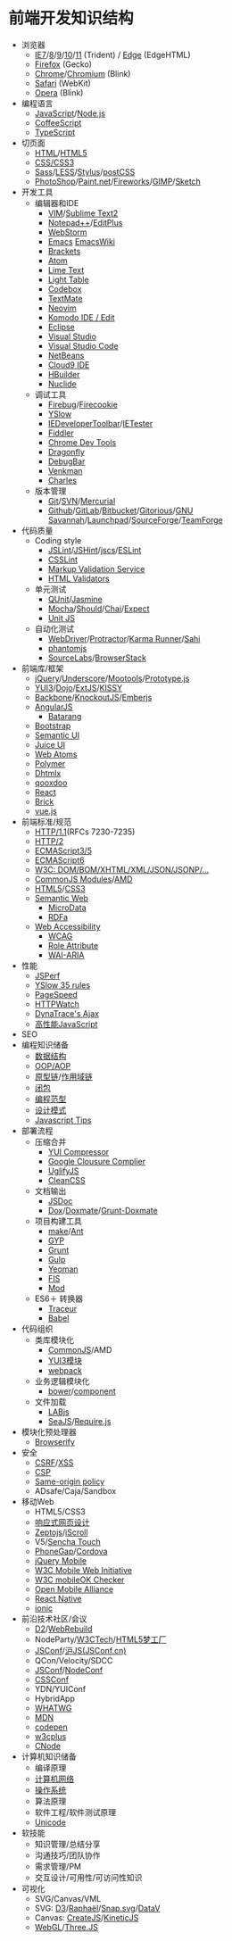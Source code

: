 前端开发知识结构
===

- 浏览器
  - [IE7](http://www.microsoft.com/en-us/download/internet-explorer-7-details.aspx)/[8](http://windows.microsoft.com/en-US/internet-explorer/downloads/ie-8)/[9](http://windows.microsoft.com/en-US/internet-explorer/downloads/ie-9/worldwide-languages)/[10](http://windows.microsoft.com/en-US/internet-explorer/ie-10-worldwide-languages)/[11](http://windows.microsoft.com/en-US/internet-explorer/ie-11-worldwide-languages) (Trident) / [Edge](https://www.microsoft.com/en-us/windows/microsoft-edge) (EdgeHTML)
  - [Firefox](http://www.mozilla.org/en-US/) (Gecko)
  - [Chrome](http://www.google.com/chrome)/[Chromium](http://www.chromium.org/) (Blink)
  - [Safari](http://www.apple.com/safari/) (WebKit)
  - [Opera](http://www.opera.com/) (Blink)
- 编程语言
  - [JavaScript](https://developer.mozilla.org/en-US/docs/JavaScript)/[Node.js](http://nodejs.org/)
  - [CoffeeScript](http://coffeescript.org/)
  - [TypeScript](http://www.typescriptlang.org/)
- 切页面
  - [HTML](http://www.w3.org/html/)/[HTML5](http://www.w3.org/TR/html5/)
  - [CSS/CSS3](http://www.w3.org/Style/CSS/)
  - [Sass](http://sass-lang.com/)/[LESS](http://lesscss.org/)/[Stylus](http://learnboost.github.io/stylus/)/[postCSS](https://github.com/postcss/postcss)
  - [PhotoShop](http://www.photoshop.com/products/photoshop)/[Paint.net](http://www.getpaint.net/)/[Fireworks](http://www.adobe.com/cn/products/fireworks.html)/[GIMP](http://www.gimp.org/)/[Sketch](http://bohemiancoding.com/sketch/)
- 开发工具
  - 编辑器和IDE
    - [VIM](http://www.vim.org/)/[Sublime Text2](http://www.sublimetext.com/)
    - [Notepad++](http://notepad-plus-plus.org/)/[EditPlus](http://www.editplus.com/)
    - [WebStorm](http://www.jetbrains.com/webstorm/)
    - [Emacs](http://www.gnu.org/software/emacs/)  [EmacsWiki](http://emacswiki.org)
    - [Brackets](http://brackets.io)
    - [Atom](https://atom.io/)
    - [Lime Text](http://limetext.org/)
    - [Light Table](http://lighttable.com/)
    - [Codebox](https://www.codebox.io/)
    - [TextMate](http://macromates.com/)
    - [Neovim](http://neovim.org/)
    - [Komodo IDE / Edit](http://www.activestate.com/komodo-edit)
    - [Eclipse](http://www.eclipse.org/)
    - [Visual Studio](http://www.visualstudio.com/)
    - [Visual Studio Code](https://code.visualstudio.com/)
    - [NetBeans](https://netbeans.org/)
    - [Cloud9 IDE](http://c9.io/)
    - [HBuilder](http://www.dcloud.io/)
    - [Nuclide](http://nuclide.io/)
  - 调试工具
    - [Firebug](http://getfirebug.com/)/[Firecookie](https://addons.mozilla.org/en-US/firefox/addon/firecookie/)
    - [YSlow](http://developer.yahoo.com/yslow/)
    - [IEDeveloperToolbar](http://www.microsoft.com/en-us/download/details.aspx?id=18359)/[IETester](http://www.my-debugbar.com/wiki/IETester/HomePage)
    - [Fiddler](http://www.telerik.com/fiddler)
    - [Chrome Dev Tools](https://developer.chrome.com/devtools)
    - [Dragonfly](http://www.opera.com/dragonfly/)
    - [DebugBar](http://www.debugbar.com/)
    - [Venkman](https://developer.mozilla.org/en-US/docs/Venkman)
    - [Charles](https://www.charlesproxy.com/)
  - 版本管理
    - [Git](http://git-scm.com/)/[SVN](http://subversion.apache.org/)/[Mercurial](http://mercurial.selenic.com/)
    - [Github](https://github.com/)/[GitLab](https://about.gitlab.com/)/[Bitbucket](https://bitbucket.org/)/[Gitorious](https://gitorious.org/)/[GNU Savannah](http://savannah.gnu.org/)/[Launchpad](https://launchpad.net/)/[SourceForge](http://sourceforge.net/)/[TeamForge](http://www.collab.net/products/teamforge)
- 代码质量
  - Coding style
    - [JSLint](http://www.jslint.com/)/[JSHint](http://www.jshint.com/)/[jscs](https://github.com/mdevils/node-jscs)/[ESLint](https://github.com/eslint/eslint)
    - [CSSLint](http://csslint.net/)
    - [Markup Validation Service](http://validator.w3.org/)
    - [HTML Validators](https://validator.whatwg.org/)
  - 单元测试
    - [QUnit](http://qunitjs.com/)/[Jasmine](http://jasmine.github.io/)
    - [Mocha](http://mochajs.org/)/[Should](https://github.com/visionmedia/should.js/)/[Chai](http://chaijs.com/)/[Expect](https://github.com/LearnBoost/expect.js/)
    - [Unit JS](http://unitjs.com/)
  - 自动化测试
    - [WebDriver](http://docs.seleniumhq.org/docs/03_webdriver.jsp)/[Protractor](https://github.com/angular/protractor)/[Karma Runner](https://github.com/karma-runner/karma)/[Sahi](http://sahi.co.in/)
    - [phantomjs](http://phantomjs.org/)
    - [SourceLabs](https://saucelabs.com/)/[BrowserStack](http://www.browserstack.com/)
- 前端库/框架
  - [jQuery](http://jquery.com/)/[Underscore](http://underscorejs.org/)/[Mootools](http://mootools.net/)/[Prototype.js](http://www.prototypejs.org/)
  - [YUI3](http://yuilibrary.com/projects/yui3/)/[Dojo](http://dojotoolkit.org/)/[ExtJS](http://www.sencha.com/products/extjs)/[KISSY](http://docs.kissyui.com/)
  - [Backbone](http://backbonejs.org/)/[KnockoutJS](http://knockoutjs.com/)/[Emberjs](http://emberjs.com/)
  - [AngularJS](http://angularjs.org/)
    - [Batarang](https://chrome.google.com/webstore/detail/angularjs-batarang/ighdmehidhipcmcojjgiloacoafjmpfk)
  - [Bootstrap](http://getbootstrap.com/)
  - [Semantic UI](http://www.semantic-ui.com/)
  - [Juice UI](http://juiceui.com/)
  - [Web Atoms](http://webatomsjs.neurospeech.com/)
  - [Polymer](http://docs.polymerchina.org/)
  - [Dhtmlx](http://dhtmlx.com/)
  - [qooxdoo](http://qooxdoo.org/)
  - [React](http://facebook.github.io/react/)
  - [Brick](http://mozbrick.github.io/)
  - [vue.js](http://cn.vuejs.org/)
- 前端标准/规范
  - [HTTP/1.1](https://httpwg.org/)(RFCs 7230-7235)
  - [HTTP/2](https://http2.github.io/)
  - [ECMAScript3/5](http://www.ecma-international.org/publications/standards/Ecma-262.htm)
  - [ECMAScript6](http://www.ecma-international.org/ecma-262/6.0/index.html)
  - [W3C: DOM/BOM/XHTML/XML/JSON/JSONP/...](http://www.w3.org/TR/)
  - [CommonJS Modules](http://wiki.commonjs.org/wiki/Modules/1.0)/[AMD](https://github.com/amdjs/amdjs-api/wiki/AMD)
  - [HTML5](http://www.w3.org/html/wg/drafts/html/master/)/[CSS3](http://www.w3.org/Style/CSS/specs.en.html)
  - [Semantic Web](http://semanticweb.org/)
    - [MicroData](http://schema.org)
    - [RDFa](http://www.w3.org/TR/rdfa-core/)
  - [Web Accessibility](http://www.w3.org/WAI/)
    - [WCAG](http://www.w3.org/TR/WAI-WEBCONTENT/)
    - [Role Attribute](http://www.w3.org/TR/role-attribute/)
    - [WAI-ARIA](http://www.w3.org/TR/wai-aria/)
- 性能
  - [JSPerf](http://jsperf.com/)
  - [YSlow 35 rules](http://developer.yahoo.com/performance/rules.html)
  - [PageSpeed](https://developers.google.com/speed/pagespeed/)
  - [HTTPWatch](http://www.httpwatch.com/)
  - [DynaTrace's Ajax](http://www.compuware.com/application-performance-management/dynatrace-ajax-download.html)
  - [高性能JavaScript](http://book.douban.com/subject/5362856/)
- SEO
- 编程知识储备
  - [数据结构](http://zh.wikipedia.org/wiki/%E6%95%B0%E6%8D%AE%E7%BB%93%E6%9E%84)
  - [OOP/AOP](http://www.ruanyifeng.com/blog/2010/05/object-oriented_javascript_encapsulation.html)
  - [原型链](http://net.tutsplus.com/tutorials/javascript-ajax/prototypes-in-javascript-what-you-need-to-know/)/[作用域链](http://www.cnblogs.com/lhb25/archive/2011/09/06/javascript-scope-chain.html)
  - [闭包](http://www.jibbering.com/faq/notes/closures/)
  - [编程范型](http://zh.wikipedia.org/wiki/%E7%BC%96%E7%A8%8B%E8%8C%83%E5%9E%8B)
  - [设计模式](http://addyosmani.com/resources/essentialjsdesignpatterns/book/)
  - [Javascript Tips](http://sanshi.me/articles/JavaScript-Garden-CN/html/index.html)
- 部署流程
  - 压缩合并
    - [YUI Compressor](http://developer.yahoo.com/yui/compressor/)
    - [Google Clousure Complier](https://developers.google.com/closure/compiler/)
    - [UglifyJS](https://github.com/mishoo/UglifyJS)
    - [CleanCSS](https://github.com/GoalSmashers/clean-css)
  - 文档输出
    - [JSDoc](https://github.com/jsdoc3/jsdoc)
    - [Dox](https://github.com/visionmedia/dox)/[Doxmate](https://github.com/JacksonTian/doxmate)/[Grunt-Doxmate](https://github.com/luozhihua/grunt-doxmate)
  - 项目构建工具
    - [make](http://www.gnu.org/software/make/)/[Ant](http://ant.apache.org/)
    - [GYP](http://code.google.com/p/gyp/)
    - [Grunt](http://gruntjs.com/)
    - [Gulp](http://gulpjs.com/)
    - [Yeoman](http://yeoman.io/)
    - [FIS](http://fis.baidu.com/)
    - [Mod](https://github.com/modulejs/modjs)
  - ES6＋ 转换器
    - [Traceur](https://github.com/google/traceur-compiler)
    - [Babel](https://babeljs.io/)
- 代码组织
  - 类库模块化
    - [CommonJS](http://www.commonjs.org/)/AMD
    - [YUI3模块](http://yuilibrary.com/projects/yui3/)
    - [webpack](http://webpack.github.io/)
  - 业务逻辑模块化
    - [bower](https://github.com/twitter/bower)/[component](https://github.com/component/component)
  - 文件加载
    - [LABjs](http://labjs.com/)
    - [SeaJS](http://seajs.org/)/[Require.js](http://requirejs.org/)
- 模块化预处理器
    - [Browserify](https://github.com/substack/node-browserify)
- 安全
  - [CSRF](http://en.wikipedia.org/wiki/Cross-site_request_forgery)/[XSS](http://en.wikipedia.org/wiki/Cross-site_scripting)
  - [CSP](http://www.w3.org/TR/CSP/)
  - [Same-origin policy](https://developer.mozilla.org/docs/Web/Security/Same-origin_policy)
  - ADsafe/Caja/Sandbox
- 移动Web
  - HTML5/CSS3
  - [响应式网页设计](http://zh.wikipedia.org/wiki/%E5%93%8D%E5%BA%94%E5%BC%8F%E7%BD%91%E9%A1%B5%E8%AE%BE%E8%AE%A1)
  - [Zeptojs](http://zeptojs.com/)/[iScroll](http://cubiq.org/iscroll)
  - V5/[Sencha Touch](http://www.sencha.com/products/touch)
  - [PhoneGap](http://phonegap.com/)/[Cordova](https://cordova.apache.org/)
  - [jQuery Mobile](http://jquerymobile.com/)
  - [W3C Mobile Web Initiative](http://www.w3.org/Mobile/)
  - [W3C mobileOK Checker](http://validator.w3.org/mobile/)
  - [Open Mobile Alliance](http://openmobilealliance.org/)
  - [React Native](https://facebook.github.io/react-native/)
  - [ionic](http://ionicframework.com/)
- 前沿技术社区/会议
  - [D2](http://d2forum.org)/[WebRebuild](http://www.webrebuild.org/)
  - NodeParty/[W3CTech](http://w3ctech.com)/[HTML5梦工厂](http://www.html5dw.com)
  - [JSConf](http://jsconf.com/)/[沪JS(JSConf.cn)](http://jsconf.cn)
  - QCon/Velocity/SDCC
  - [JSConf](http://jsconf.com/)/[NodeConf](http://www.nodeconf.com/)
  - [CSSConf](http://cssconf.com/)
  - YDN/YUIConf
  - HybridApp
  - [WHATWG](http://whatwg.org/)
  - [MDN](https://developer.mozilla.org/zh-CN/)
  - [codepen](http://codepen.io/)
  - [w3cplus](http://www.w3cplus.com/)
  - [CNode](https://cnodejs.org/)
- 计算机知识储备
  - 编译原理
  - [计算机网络](http://zh.wikipedia.org/wiki/%E8%AE%A1%E7%AE%97%E6%9C%BA%E7%BD%91%E7%BB%9C)
  - [操作系统](http://zh.wikipedia.org/wiki/%E6%93%8D%E4%BD%9C%E7%B3%BB%E7%BB%9F)
  - 算法原理
  - 软件工程/软件测试原理
  - [Unicode](http://www.unicode.org/)
- 软技能
  - 知识管理/总结分享
  - 沟通技巧/团队协作
  - 需求管理/PM
  - 交互设计/可用性/可访问性知识
- 可视化
  - SVG/Canvas/VML
  - SVG: [D3](http://d3js.org/)/[Raphaël](http://dmitrybaranovskiy.github.io/raphael/)/[Snap.svg](http://snapsvg.io/)/[DataV](http://datavlab.org/datavjs/)
  - Canvas: [CreateJS](http://www.createjs.com/)/[KineticJS](http://kineticjs.com/)
  - [WebGL](http://en.wikipedia.org/wiki/WebGL)/[Three.JS](http://threejs.org/)